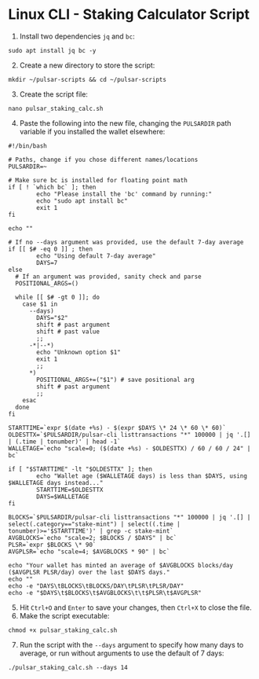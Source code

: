 # Linux CLI - Staking Calculator Script

1. Install two dependencies `jq` and `bc`:
```
sudo apt install jq bc -y
```
2. Create a new directory to store the script:
```
mkdir ~/pulsar-scripts && cd ~/pulsar-scripts
```
3. Create the script file:
```
nano pulsar_staking_calc.sh
```
4. Paste the following into the new file, changing the `PULSARDIR` path variable if you installed the wallet elsewhere:
```
#!/bin/bash

# Paths, change if you chose different names/locations
PULSARDIR=~

# Make sure bc is installed for floating point math
if [ ! `which bc` ]; then
        echo "Please install the 'bc' command by running:"
        echo "sudo apt install bc"
        exit 1
fi

echo ""

# If no --days argument was provided, use the default 7-day average
if [[ $# -eq 0 ]] ; then
        echo "Using default 7-day average"
        DAYS=7
else
  # If an argument was provided, sanity check and parse
  POSITIONAL_ARGS=()

  while [[ $# -gt 0 ]]; do
    case $1 in
      --days)
        DAYS="$2"
        shift # past argument
        shift # past value
        ;;
      -*|--*)
        echo "Unknown option $1"
        exit 1
        ;;
      *)
        POSITIONAL_ARGS+=("$1") # save positional arg
        shift # past argument
        ;;
    esac
  done
fi

STARTTIME=`expr $(date +%s) - $(expr $DAYS \* 24 \* 60 \* 60)`
OLDESTTX=`$PULSARDIR/pulsar-cli listtransactions "*" 100000 | jq '.[] | (.time | tonumber)' | head -1`
WALLETAGE=`echo "scale=0; ($(date +%s) - $OLDESTTX) / 60 / 60 / 24" | bc`

if [ "$STARTTIME" -lt "$OLDESTTX" ]; then
        echo "Wallet age ($WALLETAGE days) is less than $DAYS, using $WALLETAGE days instead..."
        STARTTIME=$OLDESTTX
        DAYS=$WALLETAGE
fi

BLOCKS=`$PULSARDIR/pulsar-cli listtransactions "*" 100000 | jq '.[] | select(.category=="stake-mint") | select((.time | tonumber)>='$STARTTIME')' | grep -c stake-mint`
AVGBLOCKS=`echo "scale=2; $BLOCKS / $DAYS" | bc`
PLSR=`expr $BLOCKS \* 90`
AVGPLSR=`echo "scale=4; $AVGBLOCKS * 90" | bc`

echo "Your wallet has minted an average of $AVGBLOCKS blocks/day ($AVGPLSR PLSR/day) over the last $DAYS days."
echo ""
echo -e "DAYS\tBLOCKS\tBLOCKS/DAY\tPLSR\tPLSR/DAY"
echo -e "$DAYS\t$BLOCKS\t$AVGBLOCKS\t\t$PLSR\t$AVGPLSR"

```
5. Hit `Ctrl+O` and `Enter` to save your changes, then `Ctrl+X` to close the file.
6. Make the script executable:
```
chmod +x pulsar_staking_calc.sh
```
7. Run the script with the `--days` argument to specify how many days to average, or run without arguments to use the default of 7 days:
```
./pulsar_staking_calc.sh --days 14
